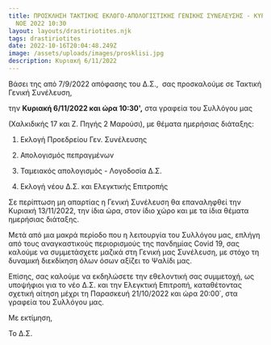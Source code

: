 ```yaml
---
title: ΠΡΟΣΚΛΗΣΗ ΤΑΚΤΙΚΗΣ ΕΚΛΟΓΟ-ΑΠΟΛΟΓΙΣΤΙΚΗΣ ΓΕΝΙΚΗΣ ΣΥΝΕΛΕΥΣΗΣ - ΚΥΡΙΑΚΗ 6
  ΝΟΕ 2022 10:30
layout: layouts/drastiriotites.njk
tags: drastiriotites
date: 2022-10-16T20:04:48.249Z
image: /assets/uploads/images/prosklisi.jpg
description: Κ﻿υριακή 6/11/2022
---
```

<!--StartFragment-->

Βάσει της από 7/9/2022 απόφασης του Δ.Σ.,  σας προσκαλούμε σε Τακτική Γενική Συνέλευση, 

την **Κυριακή 6/11/2022 και ώρα 10:30',** στα γραφεία του Συλλόγου μας 

(Χαλκιδικής 17 και Ζ. Πηγής 2 Μαρούσι), με θέματα ημερήσιας διάταξης:



1. Εκλογή Προεδρείου Γεν. Συνέλευσης

2. Απολογισμός πεπραγμένων

3. Ταμειακός απολογισμός - Λογοδοσία Δ.Σ.

4. Εκλογή νέου Δ.Σ. και Ελεγκτικής Επιτροπής



Σε περίπτωση μη απαρτίας η Γενική Συνέλευση θα επαναληφθεί την Κυριακή 13/11/2022, την ίδια ώρα, στον ίδιο χώρο και με τα ίδια θέματα ημερήσιας διάταξης.

Μετά από μια μακρά περίοδο που η λειτουργία του Συλλόγου μας, επλήγη από τους αναγκαστικούς περιορισμούς της πανδημίας Covid 19, σας καλούμε να συμμετάσχετε μαζικά στη Γενική μας Συνέλευση, με στόχο τη δυναμική διεκδίκηση όλων όσων αξίζει το Ψαλίδι μας.

Επίσης, σας καλούμε να εκδηλώσετε την εθελοντική σας συμμετοχή, ως υποψήφιοι για το νέο Δ.Σ. και την Ελεγκτική Επιτροπή, καταθέτοντας σχετική αίτηση μέχρι τη Παρασκευή 21/10/2022 και ώρα 20:00΄, στα γραφεία του Συλλόγου μας. 

Με εκτίμηση,

Το Δ.Σ.

<!--EndFragment-->